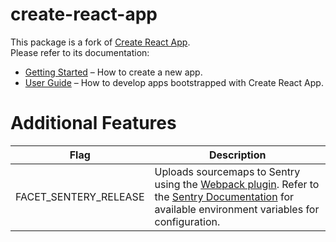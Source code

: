 # create-react-app

This package is a fork of [Create React App](https://github.com/facebook/create-react-app).<br>
Please refer to its documentation:

- [Getting Started](https://facebook.github.io/create-react-app/docs/getting-started) – How to create a new app.
- [User Guide](https://facebook.github.io/create-react-app/) – How to develop apps bootstrapped with Create React App.

# Additional Features

Flag | Description
--- | ---
FACET_SENTERY_RELEASE | Uploads sourcemaps to Sentry using the [Webpack plugin](https://github.com/getsentry/sentry-webpack-plugin). Refer to the [Sentry Documentation](https://docs.sentry.io/product/cli/configuration/) for available environment variables for configuration.
